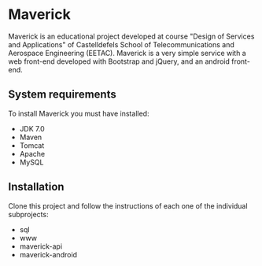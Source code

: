 # Maverick

Maverick is an educational project developed at course "Design of Services and Applications" of  Castelldefels School of Telecommunications and Aerospace Engineering (EETAC). Maverick is a very simple service with a web front-end developed with Bootstrap and jQuery, and an android front-end.

## System requirements
To install Maverick you must have installed:

- JDK 7.0
- Maven
- Tomcat
- Apache
- MySQL

## Installation

Clone this project and follow the instructions of each one of the individual subprojects:

- sql
- www
- maverick-api
- maverick-android